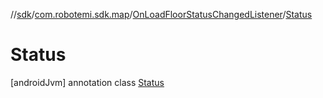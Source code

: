 //[sdk](../../../../index.md)/[com.robotemi.sdk.map](../../index.md)/[OnLoadFloorStatusChangedListener](../index.md)/[Status](index.md)



# Status  
 [androidJvm] annotation class [Status](index.md)   


